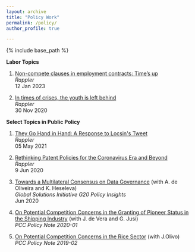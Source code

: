 ```yaml
---
layout: archive
title: "Policy Work"
permalink: /policy/
author_profile: true

---
```


{% include base_path %}

**Labor Topics**

1. [Non-compete clauses in employment contracts: Time’s up](https://www.rappler.com/voices/thought-leaders/opinion-non-compete-clauses-employment-contracts/)<br>_Rappler_<br>12 Jan 2023

2. [In times of crises, the youth is left behind](https://www.rappler.com/voices/ispeak/analysis-in-times-crises-youth-left-behind/)<br>_Rappler_<br>30 Nov 2020

**Select Topics in Public Policy**

1. [They Go Hand in Hand: A Response to Locsin's Tweet](https://www.rappler.com/voices/imho/opinion-they-go-hand-slippery-hand-response-locsin-tweet/)<br>_Rappler_<br>05 May 2021

2. [Rethinking Patent Policies for the Coronavirus Era and Beyond](https://r3.rappler.com/views/imho/262995-opinion-rethinking-patent-policies-coronavirus-era-beyond)<br>_Rappler_<br>9 Jun 2020

3. [Towards a Multilateral Consensus on Data Governance](https://www.g20-insights.org/policy_briefs/towards-a-multilateral-consensus-on-data-governance/) (with A. de Oliveira and K. Heseleva)<br>_Global Solutions Initiative G20 Policy Insights_<br>Jun 2020

4. [On Potential Competition Concerns in the Granting of Pioneer Status in the Shipping Industry](https://www.phcc.gov.ph/policy-note-2020-01-on-potential-competition-concerns-in-the-granting-of-pioneer-status-in-the-philippine-shipping-industry/) (with J. de Vera and G. Jusi)<br>_PCC Policy Note 2020-01_

5. [On Potential Competition Concerns in the Rice Sector](https://www.phcc.gov.ph/policy-note-2019-02-on-potential-competition-concerns-in-the-rice-sector/) (with J.Olivo)<br>_PCC Policy Note 2019-02_

